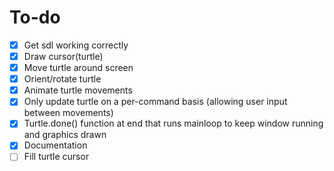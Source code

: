# To-do
- [x] Get sdl working correctly
- [x] Draw cursor(turtle)
- [x] Move turtle around screen
- [x] Orient/rotate turtle
- [x] Animate turtle movements
- [x] Only update turtle on a per-command basis (allowing user input between movements)
- [x] Turtle.done() function at end that runs mainloop to keep window running and graphics drawn
- [x] Documentation
- [ ] Fill turtle cursor
